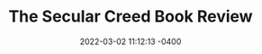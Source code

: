 ---
layout: book_review
date: 2022-03-02 11:12:13 -0400
title: "The Secular Creed Book Review"
book: {
  title: "The Secular Creed: Engaging Five Contemporary Claims",
  isbn: "978-0-9992843-0-8",
  pages: "107",
  publisher: "The Gospel Coalition",
  author: "Rebecca McLaughlin"
}
description: ""
featured_image: {
  src: "secular-creed.jpg",
  title: "The Secular Creed, by Rebecca McLaughlin",
  alt: "The Secular Creed: Engaging Five Contemporary Claims"
}
tags: "Christian"
published: false
---